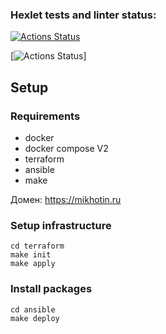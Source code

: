 ### Hexlet tests and linter status:
[![Actions Status](https://github.com/mikhotin/devops-for-programmers-project-77/actions/workflows/hexlet-check.yml/badge.svg)](https://github.com/mikhotin/devops-for-programmers-project-77/actions)


[![Actions Status](https://www.upmon.com/badge/a9f4bf3d-f44b-40af-971e-684d08/LGk8IGcW-2.svg)]

## Setup

### Requirements
* docker
* docker compose V2
* terraform
* ansible
* make

Домен: https://mikhotin.ru

### Setup infrastructure
```
cd terraform
make init
make apply
```

### Install packages
```
cd ansible
make deploy
```